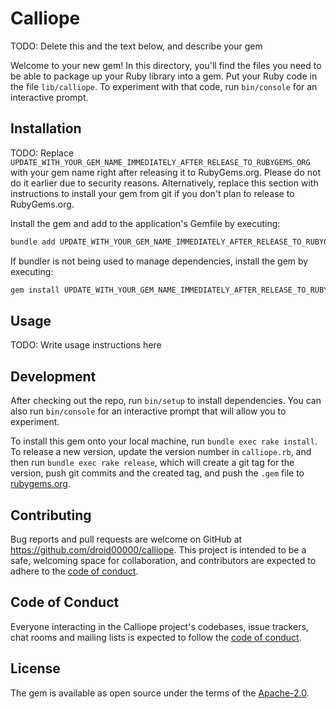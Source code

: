 # Calliope

TODO: Delete this and the text below, and describe your gem

Welcome to your new gem! In this directory, you'll find the files you need to be able to package up your Ruby library into a gem. Put your Ruby code in the file `lib/calliope`. To experiment with that code, run `bin/console` for an interactive prompt.

## Installation

TODO: Replace `UPDATE_WITH_YOUR_GEM_NAME_IMMEDIATELY_AFTER_RELEASE_TO_RUBYGEMS_ORG` with your gem name right after releasing it to RubyGems.org. Please do not do it earlier due to security reasons. Alternatively, replace this section with instructions to install your gem from git if you don't plan to release to RubyGems.org.

Install the gem and add to the application's Gemfile by executing:

```bash
bundle add UPDATE_WITH_YOUR_GEM_NAME_IMMEDIATELY_AFTER_RELEASE_TO_RUBYGEMS_ORG
```

If bundler is not being used to manage dependencies, install the gem by executing:

```bash
gem install UPDATE_WITH_YOUR_GEM_NAME_IMMEDIATELY_AFTER_RELEASE_TO_RUBYGEMS_ORG
```

## Usage

TODO: Write usage instructions here

## Development

After checking out the repo, run `bin/setup` to install dependencies. You can also run `bin/console` for an interactive prompt that will allow you to experiment.

To install this gem onto your local machine, run `bundle exec rake install`. To release a new version, update the version number in `calliope.rb`, and then run `bundle exec rake release`, which will create a git tag for the version, push git commits and the created tag, and push the `.gem` file to [rubygems.org](https://rubygems.org).

## Contributing

Bug reports and pull requests are welcome on GitHub at https://github.com/droid00000/calliope. This project is intended to be a safe, welcoming space for collaboration, and contributors are expected to adhere to the [code of conduct](https://github.com/droid00000/calliope/blob/main/CODE_OF_CONDUCT.md).

## Code of Conduct

Everyone interacting in the Calliope project's codebases, issue trackers, chat rooms and mailing lists is expected to follow the [code of conduct](https://github.com/droid00000/calliope/blob/main/CODE_OF_CONDUCT.md).

## License

The gem is available as open source under the terms of the [Apache-2.0](https://www.apache.org/licenses/LICENSE-2.0).